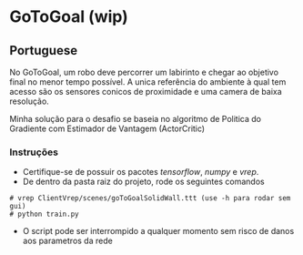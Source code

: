 # GoToGoal (wip)

## Portuguese

No GoToGoal, um robo deve percorrer um labirinto e chegar ao objetivo final no menor tempo possível.
A unica referência do ambiente à qual tem acesso são os sensores conicos de proximidade e uma camera de baixa resolução.

Minha solução para o desafio se baseia no algoritmo de Politica do Gradiente com Estimador de Vantagem (ActorCritic)

### Instruções

 - Certifique-se de possuir os pacotes *tensorflow*, *numpy* e *vrep*.
 - De dentro da pasta raiz do projeto, rode os seguintes comandos

```
# vrep ClientVrep/scenes/goToGoalSolidWall.ttt (use -h para rodar sem gui)
# python train.py
```

 - O script pode ser interrompido a qualquer momento sem risco de danos aos parametros da rede
